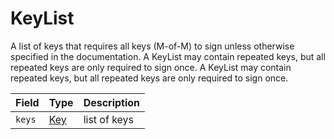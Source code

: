 # KeyList

A list of keys that requires all keys (M-of-M) to sign unless otherwise specified in the documentation. A KeyList may contain repeated keys, but all repeated keys are only required to sign once. A KeyList may contain repeated keys, but all repeated keys are only required to sign once.

| Field  | Type            | Description  |
| ------ | --------------- | ------------ |
| `keys` | ​[Key](key.md)​ | list of keys |

#### &#x20;<a href="#undefined" id="undefined"></a>
